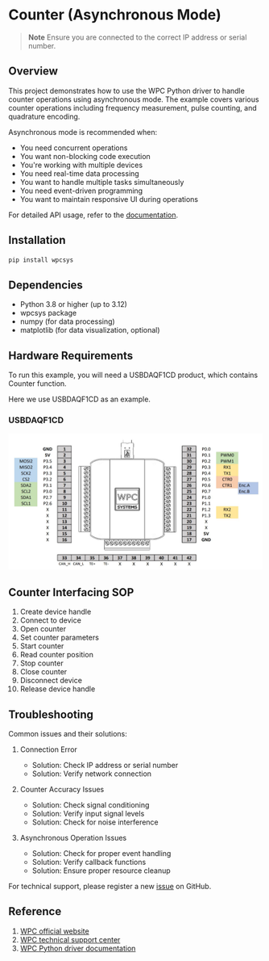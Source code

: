 # Counter (Asynchronous Mode)
> **Note**
> Ensure you are connected to the correct IP address or serial number.

## Overview

This project demonstrates how to use the WPC Python driver to handle counter operations using asynchronous mode.
The example covers various counter operations including frequency measurement, pulse counting, and quadrature encoding.

Asynchronous mode is recommended when:
- You need concurrent operations
- You want non-blocking code execution
- You're working with multiple devices
- You need real-time data processing
- You want to handle multiple tasks simultaneously
- You need event-driven programming
- You want to maintain responsive UI during operations

For detailed API usage, refer to the [documentation](https://wpc-systems-ltd.github.io/WPC_Python_driver_release/).

## Installation

```bash
pip install wpcsys
```

## Dependencies

- Python 3.8 or higher (up to 3.12)
- wpcsys package
- numpy (for data processing)
- matplotlib (for data visualization, optional)

## Hardware Requirements

To run this example, you will need a USBDAQF1CD product, which contains Counter function.

Here we use USBDAQF1CD as an example.

### USBDAQF1CD

<img src="https://github.com/WPC-Systems-Ltd/WPC_Python_driver_release/blob/main/Reference/Pinouts/pinout-USBDAQF1CD.JPG" alt="drawing" width="600"/>

## Counter Interfacing SOP

1. Create device handle
2. Connect to device
3. Open counter
4. Set counter parameters
5. Start counter
5. Read counter position
6. Stop counter
7. Close counter
8. Disconnect device
9. Release device handle

## Troubleshooting

Common issues and their solutions:

1. Connection Error
   - Solution: Check IP address or serial number
   - Solution: Verify network connection

2. Counter Accuracy Issues
   - Solution: Check signal conditioning
   - Solution: Verify input signal levels
   - Solution: Check for noise interference

3. Asynchronous Operation Issues
   - Solution: Check for proper event handling
   - Solution: Verify callback functions
   - Solution: Ensure proper resource cleanup

For technical support, please register a new [issue](https://github.com/WPC-Systems-Ltd/WPC_Python_driver_release/issues) on GitHub.

## Reference

1. [WPC official website](https://www.wpc.com.tw/)
2. [WPC technical support center](https://wpc.super.site/)
3. [WPC Python driver documentation](https://wpc-systems-ltd.github.io/WPC_Python_driver_release/)